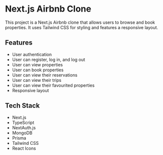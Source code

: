 # Next.js Airbnb Clone

This project is a Next.js Airbnb clone that allows users to browse and book properties. It uses Tailwind CSS for styling and features a responsive layout.

## Features

- User authentication
- User can register, log in, and log out
- User can view properties
- User can book properties
- User can view their reservations
- User can view their trips
- User can view their favourited properties
- Responsive layout

## Tech Stack

- Next.js
- TypeScript
- NextAuth.js
- MongoDB
- Prisma
- Tailwind CSS
- React Icons
